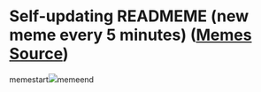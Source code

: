 # Self-updating READMEME (new meme every 5 minutes) ([Memes Source](https://bramses.notion.site/a49c1e962b7646879176ac3b327b6533?v=4d1eda54b170483cb03a40f257231764))

memestart![](https://www.notion.so/image/https%3A%2F%2Fs3-us-west-2.amazonaws.com%2Fsecure.notion-static.com%2F6bf6c3a7-5d18-4aa1-9020-50ca1ae6d98a%2F895AC256-C516-4ECC-88B9-543C8A3C0DC5.jpeg?table=block&id=83b9c5b2-fd7f-4e31-90e1-09856fb8585d&cache=v2)memeend
